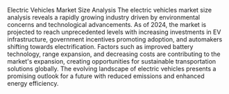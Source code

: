 Electric Vehicles Market Size Analysis
The electric vehicles market size analysis reveals a rapidly growing industry driven by environmental concerns and technological advancements. As of 2024, the market is projected to reach unprecedented levels with increasing investments in EV infrastructure, government incentives promoting adoption, and automakers shifting towards electrification. Factors such as improved battery technology, range expansion, and decreasing costs are contributing to the market's expansion, creating opportunities for sustainable transportation solutions globally. The evolving landscape of electric vehicles presents a promising outlook for a future with reduced emissions and enhanced energy efficiency.
